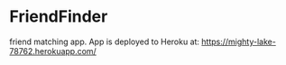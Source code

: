 # FriendFinder
friend matching app.  App is deployed to Heroku at:  https://mighty-lake-78762.herokuapp.com/  
